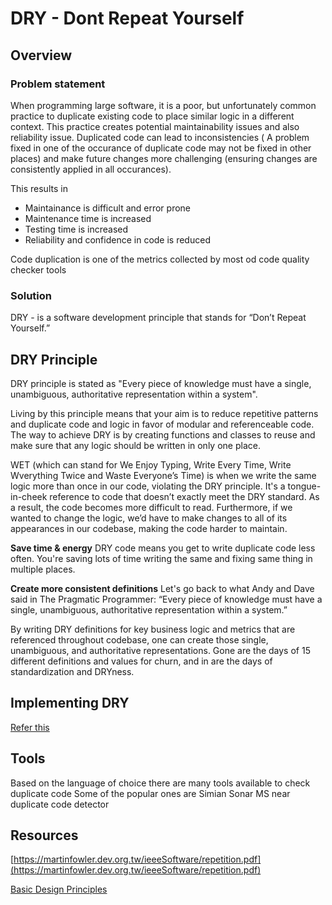 # DRY - Dont Repeat Yourself

## Overview
### Problem statement
When programming large software, it is a poor, but unfortunately common practice to duplicate existing code to place similar logic in a different context. This practice creates potential maintainability issues and also reliability issue. Duplicated code can lead to inconsistencies ( A problem fixed in one of the occurance of duplicate code may not be fixed in other places) and make future changes more challenging (ensuring changes are consistently applied in all occurances).

This results in 
- Maintainance is difficult and error prone
- Maintenance time is increased
- Testing time is increased
- Reliability and confidence in code is reduced 

Code duplication is one of the metrics collected by most od code quality checker tools

### Solution
DRY - is a software development principle that stands for “Don’t Repeat Yourself.” 

## DRY Principle
DRY principle is stated as "Every piece of knowledge must have a single, unambiguous, authoritative representation within a system". 

Living by this principle means that your aim is to reduce repetitive patterns and duplicate code and logic in favor of modular and referenceable code. The way to achieve DRY is by creating functions and classes to reuse and make sure that any logic should be written in only one place. 

WET (which can stand for We Enjoy Typing, Write Every Time, Write Wverything Twice and Waste Everyone’s Time) is when we write the same logic more than once in our code, violating the DRY principle.  It's a tongue-in-cheek reference to code that doesn’t exactly meet the DRY standard. As a result, the code becomes more difficult to read. Furthermore, if we wanted to change the logic, we’d have to make changes to all of its appearances in our codebase, making the code harder to maintain.

**Save time & energy**
DRY code means you get to write duplicate code less often. You're saving lots of time writing the same and fixing same thing in multiple places.

**Create more consistent definitions**
Let's go back to what Andy and Dave said in The Pragmatic Programmer: “Every piece of knowledge must have a single, unambiguous, authoritative representation within a system.” 

By writing DRY definitions for key business logic and metrics that are referenced throughout codebase, one can create those single, unambiguous, and authoritative representations. Gone are the days of 15 different definitions and values for churn, and in are the days of standardization and DRYness.

## Implementing DRY
[Refer this](https://www.plutora.com/blog/understanding-the-dry-dont-repeat-yourself-principle)

## Tools
Based on the language of choice there are many tools available to check duplicate code
Some of the popular ones are
Simian
Sonar
MS near duplicate code detector

## Resources
[https://martinfowler.dev.org.tw/ieeeSoftware/repetition.pdf](https://martinfowler.dev.org.tw/ieeeSoftware/repetition.pdf)

[Basic Design Principles](https://aic-atlas.s3.eu-north-1.amazonaws.com/projects/e7299991-eb2b-4764-a849-4909e01fb07d/documents/Tm74R7Rbi6dKsN4FeEWaUEidvUMcg9Wa3HfyrBrr.pdf)
